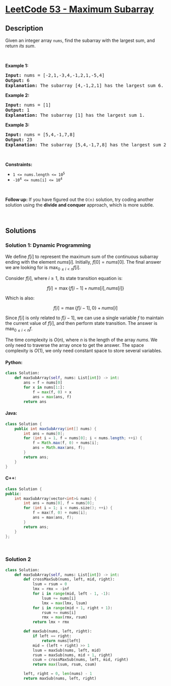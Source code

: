 # [LeetCode 53 - Maximum Subarray](https://leetcode.com/problems/maximum-subarray)


## Description

<p>Given an integer array <code>nums</code>, find the <span data-keyword="subarray-nonempty">subarray</span> with the largest sum, and return <em>its sum</em>.</p>

<p>&nbsp;</p>
<p><strong class="example">Example 1:</strong></p>

<pre>
<strong>Input:</strong> nums = [-2,1,-3,4,-1,2,1,-5,4]
<strong>Output:</strong> 6
<strong>Explanation:</strong> The subarray [4,-1,2,1] has the largest sum 6.
</pre>

<p><strong class="example">Example 2:</strong></p>

<pre>
<strong>Input:</strong> nums = [1]
<strong>Output:</strong> 1
<strong>Explanation:</strong> The subarray [1] has the largest sum 1.
</pre>

<p><strong class="example">Example 3:</strong></p>

<pre>
<strong>Input:</strong> nums = [5,4,-1,7,8]
<strong>Output:</strong> 23
<strong>Explanation:</strong> The subarray [5,4,-1,7,8] has the largest sum 23.
</pre>

<p>&nbsp;</p>
<p><strong>Constraints:</strong></p>

<ul>
	<li><code>1 &lt;= nums.length &lt;= 10<sup>5</sup></code></li>
	<li><code>-10<sup>4</sup> &lt;= nums[i] &lt;= 10<sup>4</sup></code></li>
</ul>

<p>&nbsp;</p>
<p><strong>Follow up:</strong> If you have figured out the <code>O(n)</code> solution, try coding another solution using the <strong>divide and conquer</strong> approach, which is more subtle.</p>

<br/>

## Solutions

### Solution 1: Dynamic Programming

We define $f[i]$ to represent the maximum sum of the continuous subarray ending with the element $nums[i]$. Initially, $f[0] = nums[0]$. The final answer we are looking for is $\max_{0 \leq i < n} f[i]$.

Consider $f[i]$, where $i \geq 1$, its state transition equation is:

$$
f[i] = \max \{ f[i - 1] + nums[i], nums[i] \}
$$

Which is also:

$$
f[i] = \max \{ f[i - 1], 0 \} + nums[i]
$$

Since $f[i]$ is only related to $f[i - 1]$, we can use a single variable $f$ to maintain the current value of $f[i]$, and then perform state transition. The answer is $\max_{0 \leq i < n} f$.

The time complexity is $O(n)$, where $n$ is the length of the array $nums$. We only need to traverse the array once to get the answer. The space complexity is $O(1)$, we only need constant space to store several variables.

<!-- tabs:start -->
#### Python:
```python
class Solution:
    def maxSubArray(self, nums: List[int]) -> int:
        ans = f = nums[0]
        for x in nums[1:]:
            f = max(f, 0) + x
            ans = max(ans, f)
        return ans
```

#### Java:
```java
class Solution {
    public int maxSubArray(int[] nums) {
        int ans = nums[0];
        for (int i = 1, f = nums[0]; i < nums.length; ++i) {
            f = Math.max(f, 0) + nums[i];
            ans = Math.max(ans, f);
        }
        return ans;
    }
}
```

#### C++:
```cpp
class Solution {
public:
    int maxSubArray(vector<int>& nums) {
        int ans = nums[0], f = nums[0];
        for (int i = 1; i < nums.size(); ++i) {
            f = max(f, 0) + nums[i];
            ans = max(ans, f);
        }
        return ans;
    }
};
```

<!-- tabs:end -->

<br/>

### Solution 2

<!-- tabs:start -->

```python
class Solution:
    def maxSubArray(self, nums: List[int]) -> int:
        def crossMaxSub(nums, left, mid, right):
            lsum = rsum = 0
            lmx = rmx = -inf
            for i in range(mid, left - 1, -1):
                lsum += nums[i]
                lmx = max(lmx, lsum)
            for i in range(mid + 1, right + 1):
                rsum += nums[i]
                rmx = max(rmx, rsum)
            return lmx + rmx

        def maxSub(nums, left, right):
            if left == right:
                return nums[left]
            mid = (left + right) >> 1
            lsum = maxSub(nums, left, mid)
            rsum = maxSub(nums, mid + 1, right)
            csum = crossMaxSub(nums, left, mid, right)
            return max(lsum, rsum, csum)

        left, right = 0, len(nums) - 1
        return maxSub(nums, left, right)
```

<!-- tabs:end -->

<!-- end -->
